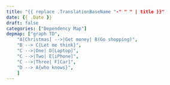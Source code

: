 ```yaml
---
title: "{{ replace .TranslationBaseName "-" " " | title }}"
date: {{ .Date }}
draft: false
categories: ["Dependency Map"]
depmap: ["graph TD",
    "A[Christmas] -->|Get money| B(Go shopping)",
    "B --> C{Let me think}",
    "C -->|One| D[Laptop]",
    "C -->|Two| E[iPhone]",
    "C -->|Three| F[Car]",
    "D --> A{who knows}",
    ]
---
```


